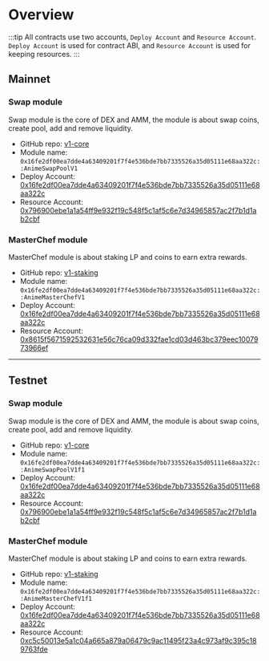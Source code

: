 # Overview

:::tip
All contracts use two accounts, `Deploy Account` and `Resource Account`.
`Deploy Account` is used for contract ABI, and `Resource Account` is used for keeping resources.
:::

## Mainnet
### Swap module
Swap module is the core of DEX and AMM, the module is about swap coins, create pool, add and remove liquidity.
* GitHub repo: [v1-core](https://github.com/AnimeSwap/v1-core/tree/v1.0.0)
* Module name: `0x16fe2df00ea7dde4a63409201f7f4e536bde7bb7335526a35d05111e68aa322c::AnimeSwapPoolV1`
* Deploy Account: [0x16fe2df00ea7dde4a63409201f7f4e536bde7bb7335526a35d05111e68aa322c](https://explorer.aptoslabs.com/account/0x16fe2df00ea7dde4a63409201f7f4e536bde7bb7335526a35d05111e68aa322c?network=mainnet)
* Resource Account: [0x796900ebe1a1a54ff9e932f19c548f5c1af5c6e7d34965857ac2f7b1d1ab2cbf](https://explorer.aptoslabs.com/account/0x796900ebe1a1a54ff9e932f19c548f5c1af5c6e7d34965857ac2f7b1d1ab2cbf?network=mainnet)

### MasterChef module
MasterChef module is about staking LP and coins to earn extra rewards.
* GitHub repo: [v1-staking](https://github.com/AnimeSwap/v1-staking)
* Module name: `0x16fe2df00ea7dde4a63409201f7f4e536bde7bb7335526a35d05111e68aa322c::AnimeMasterChefV1`
* Deploy Account: [0x16fe2df00ea7dde4a63409201f7f4e536bde7bb7335526a35d05111e68aa322c](https://explorer.aptoslabs.com/account/0x16fe2df00ea7dde4a63409201f7f4e536bde7bb7335526a35d05111e68aa322c?network=Mainnet)
* Resource Account: [0x8615f5671592532631e56c76ca09d332fae1cd03d463bc379eec1007973966ef](https://explorer.aptoslabs.com/account/0x8615f5671592532631e56c76ca09d332fae1cd03d463bc379eec1007973966ef?network=Mainnet)

------

## Testnet

### Swap module
Swap module is the core of DEX and AMM, the module is about swap coins, create pool, add and remove liquidity.
* GitHub repo: [v1-core](https://github.com/AnimeSwap/v1-core)
* Module name: `0x16fe2df00ea7dde4a63409201f7f4e536bde7bb7335526a35d05111e68aa322c::AnimeSwapPoolV1f1`
* Deploy Account: [0x16fe2df00ea7dde4a63409201f7f4e536bde7bb7335526a35d05111e68aa322c](https://explorer.aptoslabs.com/account/0x16fe2df00ea7dde4a63409201f7f4e536bde7bb7335526a35d05111e68aa322c?network=Testnet)
* Resource Account: [0x796900ebe1a1a54ff9e932f19c548f5c1af5c6e7d34965857ac2f7b1d1ab2cbf](https://explorer.aptoslabs.com/account/0x796900ebe1a1a54ff9e932f19c548f5c1af5c6e7d34965857ac2f7b1d1ab2cbf?network=Testnet)

### MasterChef module
MasterChef module is about staking LP and coins to earn extra rewards.
* GitHub repo: [v1-staking](https://github.com/AnimeSwap/v1-staking)
* Module name: `0x16fe2df00ea7dde4a63409201f7f4e536bde7bb7335526a35d05111e68aa322c::AnimeMasterChefV1f1`
* Deploy Account: [0x16fe2df00ea7dde4a63409201f7f4e536bde7bb7335526a35d05111e68aa322c](https://explorer.aptoslabs.com/account/0x16fe2df00ea7dde4a63409201f7f4e536bde7bb7335526a35d05111e68aa322c?network=Testnet)
* Resource Account: [0xc5c50013e5a1c04a665a879a06479c9ac11495f23a4c973af9c395c189763fde](https://explorer.aptoslabs.com/account/0xc5c50013e5a1c04a665a879a06479c9ac11495f23a4c973af9c395c189763fde?network=Testnet)
